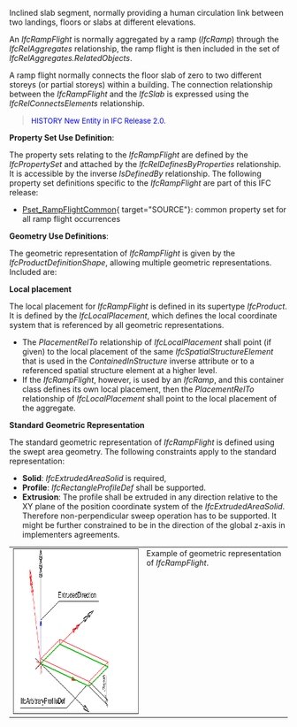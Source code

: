 ﻿Inclined slab segment, normally providing a human circulation link between two landings, floors or slabs at different elevations.

An _IfcRampFlight_ is normally aggregated by a ramp (_IfcRamp_) through the _IfcRelAggregates_ relationship, the ramp flight is then included in the set of _IfcRelAggregates.RelatedObjects_.

A ramp flight normally connects the floor slab of zero to two different storeys (or partial storeys) within a building. The connection relationship between the _IfcRampFlight_ and the _IfcSlab_ is expressed using the _IfcRelConnectsElements_ relationship.

> <font color="#0000FF" size="-1">HISTORY New Entity in IFC
		Release 2.0.</font>

****Property Set Use Definition****:

The property sets relating to the _IfcRampFlight_ are defined by the _IfcPropertySet_ and attached by the _IfcRelDefinesByProperties_ relationship. It is accessible by the inverse _IsDefinedBy_ relationship. The following property set definitions specific to the _IfcRampFlight_ are part of this IFC release:

* [Pset_RampFlightCommon](../../psd/IfcSharedBldgElements/Pset_RampFlightCommon.xml){ target="SOURCE"}: common property set for all ramp flight occurrences

****Geometry Use Definitions****:

The geometric representation of _IfcRampFlight_ is given by the _IfcProductDefinitionShape_, allowing multiple geometric representations. Included are:

**Local placement**

The local placement for _IfcRampFlight_ is defined in its supertype _IfcProduct_. It is defined by the _IfcLocalPlacement_, which defines the local coordinate system that is referenced by all geometric representations.

* The _PlacementRelTo_ relationship of _IfcLocalPlacement_ shall point (if given) to the local placement of the same _IfcSpatialStructureElement_ that is used in the _ContainedInStructure_ inverse attribute or to a referenced spatial structure element at a higher level.
* If the _IfcRampFlight_, however, is used by an _IfcRamp_, and this container class defines its own local placement, then the _PlacementRelTo_ relationship of _IfcLocalPlacement_ shall point to the local placement of the aggregate.

**Standard Geometric Representation**

The standard geometric representation of _IfcRampFlight_ is defined using the swept area geometry. The following constraints apply to the standard representation:

* **Solid**: _IfcExtrudedAreaSolid_ is required,
* **Profile**: _IfcRectangleProfileDef_ shall be supported. 
* **Extrusion**: The profile shall be extruded in any direction relative to the XY plane of the position coordinate system of the _IfcExtrudedAreaSolid_. Therefore non-perpendicular sweep operation has to be supported. It might be further constrained to be in the direction of the global z-axis in implementers agreements. 

<table cellpadding="2" cellspacing="2"> 
		<tr valign="TOP"> 
		  <td valign="TOP" align="LEFT"><a href="drawings/IfcRampFlight-Layout1.dwf"><img src="figures/ifcrampflight-layout1.gif" alt="fig1" width="393" height="299" border="0"></a></td> 
		  <td valign="TOP" align="LEFT">Example of geometric representation of
			 <i>IfcRampFlight</i>.</td> 
		</tr> 
	 </table>